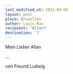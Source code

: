 ```yaml
---
last_modified_at: 2021-04-03
layout: post
place: Bruxelles
author: Louis Rau
recipient: 'Allan?'
destination: '?'
---
```


Mein Lieber Allan


...

von Freund Ludwig
